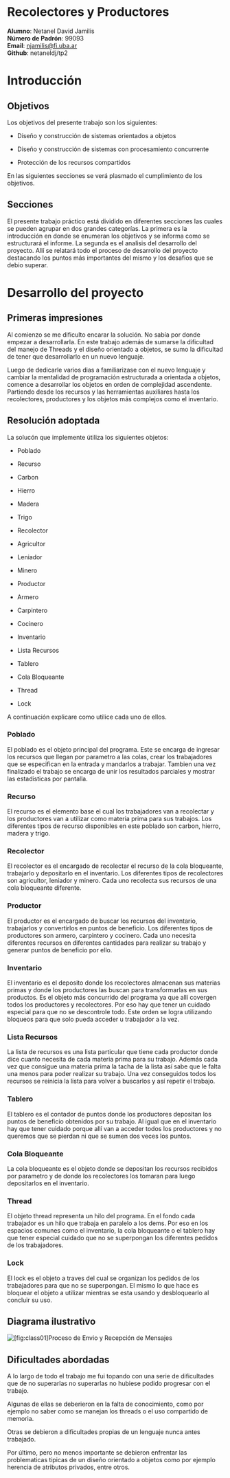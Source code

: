 Recolectores y Productores
============

**Alumno**:  Netanel David Jamilis           
**Número de Padrón**: 99093            
**Email**: njamilis@fi.uba.ar  
**Github**: netaneldj/tp2


Introducción
============

Objetivos
---------

Los objetivos del presente trabajo son los siguientes:

-   Diseño y construcción de sistemas orientados a objetos

-   Diseño y construcción de sistemas con procesamiento concurrente

-   Protección de los recursos compartidos

En las siguientes secciones se verá plasmado el cumplimiento de los
objetivos.

Secciones
---------

El presente trabajo práctico está dividido en diferentes secciones las cuales se pueden agrupar en dos grandes categorías. La primera es la introducción en donde se enumeran los objetivos y se informa como se estructurará el informe. La segunda es el analisis del desarrollo del proyecto. Allí se relatará todo el proceso de desarrollo del proyecto destacando los puntos más importantes del mismo y los desafios que se debio superar.

Desarrollo del proyecto
==========================

Primeras impresiones
------------------------

Al comienzo se me dificulto encarar la solución. No sabía por donde empezar a desarrollarla. En este trabajo además de sumarse la dificultad del manejo de Threads y el diseño orientado a objetos, se sumo la dificultad de tener que desarrollarlo en un nuevo lenguaje. 

Luego de dedicarle varios dias a familiarizase con el nuevo lenguaje y cambiar la mentalidad de programación estructurada a orientada a objetos, comence a desarrollar los objetos en orden de complejidad ascendente. Partiendo desde los recursos y las herramientas auxiliares hasta los recolectores, productores y los objetos más complejos como el inventario.

Resolución adoptada
------------------------

La solucón que implemente útiliza los siguientes objetos:

-   Poblado

-   Recurso
-   Carbon
-   Hierro
-   Madera
-   Trigo

-   Recolector
-   Agricultor
-   Leniador
-   Minero

-   Productor
-   Armero
-   Carpintero
-   Cocinero

-   Inventario
-   Lista Recursos
-   Tablero

-   Cola Bloqueante
-   Thread
-   Lock

A continuación explicare como utilice cada uno de ellos.

### Poblado

El poblado es el objeto principal del programa. Este se encarga de ingresar los recursos que llegan por parametro a las colas, crear los trabajadores que se especifican en la entrada y mandarlos a trabajar. Tambien una vez finalizado el trabajo se encarga de unir los resultados parciales y mostrar las estadisticas por pantalla.  

### Recurso

El recurso es el elemento base el cual los trabajadores van a recolectar y los productores van a utilizar como materia prima para sus trabajos. Los diferentes tipos de recurso disponibles en este poblado son carbon, hierro, madera y trigo.

### Recolector

El recolector es el encargado de recolectar el recurso de la cola bloqueante, trabajarlo y depositarlo en el inventario. Los diferentes tipos de recolectores son agricultor, leniador y minero. Cada uno recolecta sus recursos de una cola bloqueante diferente.

### Productor

El productor es el encargado de buscar los recursos del inventario, trabajarlos y convertirlos en puntos de beneficio. Los diferentes tipos de productores son armero, carpintero y cocinero. Cada uno necesita diferentes recursos en diferentes cantidades para realizar su trabajo y generar puntos de beneficio por ello.

### Inventario

El inventario es el deposito donde los recolectores almacenan sus materias primas y donde los productores las buscan para transformarlas en sus productos. Es el objeto más concurrido del programa ya que allí covergen todos los productores y recolectores. Por eso hay que tener un cuidado especial para que no se descontrole todo. Este orden se logra utilizando bloqueos para que solo pueda acceder u trabajador a la vez.

### Lista Recursos

La lista de recursos es una lista particular que tiene cada productor donde dice cuanto necesita de cada materia prima para su trabajo. Además cada vez que consigue una materia prima la tacha de la lista así sabe que le falta una menos para poder realizar su trabajo. Una vez conseguidos todos los recursos se reinicia la lista para volver a buscarlos y así repetir el trabajo.

### Tablero

El tablero es el contador de puntos donde los productores depositan los puntos de beneficio obtenidos por su trabajo. Al igual que en el inventario hay que tener cuidado porque allí van a acceder todos los productores y no queremos que se pierdan ni que se sumen dos veces los puntos.

### Cola Bloqueante

La cola bloqueante es el objeto donde se depositan los recursos recibidos por parametro y de donde los recolectores los tomaran para luego depositarlos en el inventario.

### Thread

El objeto thread representa un hilo del programa. En el fondo cada trabajador es un hilo que trabaja en paralelo a los dems. Por eso en los espacios comunes como el inventario, la cola bloqueante o el tablero hay que tener especial cuidado que no se superpongan los diferentes pedidos de los trabajadores.

### Lock

El lock es el objeto a traves del cual se organizan los pedidos de los trabajadores para que no se superpongan. El mismo lo que hace es bloquear el objeto a utilizar mientras se esta usando y desbloquearlo al concluir su uso.

Diagrama ilustrativo
------------------------

![\[fig:class01\]Proceso de Envio y Recepción de Mensajes](img/diagrama_secuencia_recolector_productor.png)

Dificultades abordadas
------------------------

A lo largo de todo el trabajo me fui topando con una serie de dificultades que de no superarlas no superarlas no hubiese podido progresar con el trabajo. 

Algunas de ellas se deberieron en la falta de conocimiento, como por ejemplo no saber como se manejan los threads o el uso compartido de memoria. 

Otras se debieron a dificultades propias de un lenguaje nunca antes trabajado.

Por último, pero no menos importante se debieron enfrentar las problematicas tipicas de un diseño orientado a objetos como por ejemplo herencia de atributos privados, entre otros.
